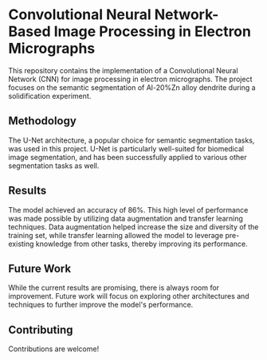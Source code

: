 # Convolutional Neural Network-Based Image Processing in Electron Micrographs

This repository contains the implementation of a Convolutional Neural Network (CNN) for image processing in electron micrographs. The project focuses on the semantic segmentation of Al-20%Zn alloy dendrite during a solidification experiment.

## Methodology

The U-Net architecture, a popular choice for semantic segmentation tasks, was used in this project. U-Net is particularly well-suited for biomedical image segmentation, and has been successfully applied to various other segmentation tasks as well.

## Results

The model achieved an accuracy of 86%. This high level of performance was made possible by utilizing data augmentation and transfer learning techniques. Data augmentation helped increase the size and diversity of the training set, while transfer learning allowed the model to leverage pre-existing knowledge from other tasks, thereby improving its performance.

## Future Work

While the current results are promising, there is always room for improvement. Future work will focus on exploring other architectures and techniques to further improve the model's performance.

## Contributing

Contributions are welcome! 
